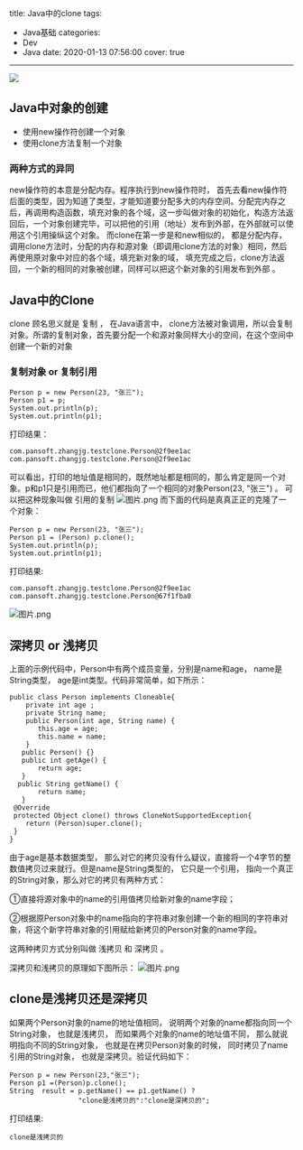 title: Java中的clone
tags:
  - Java基础
categories:
  - Dev
  - Java
date: 2020-01-13 07:56:00
cover: true

---

![](https://cdn.jsdelivr.net/gh/coder-lida/CDN/img/java.png)
<!-- more -->
## Java中对象的创建
* 使用new操作符创建一个对象
* 使用clone方法复制一个对象
### 两种方式的异同
new操作符的本意是分配内存。程序执行到new操作符时， 首先去看new操作符后面的类型，因为知道了类型，才能知道要分配多大的内存空间。分配完内存之后，再调用构造函数，填充对象的各个域，这一步叫做对象的初始化，构造方法返回后，一个对象创建完毕，可以把他的引用（地址）发布到外部，在外部就可以使用这个引用操纵这个对象。
而clone在第一步是和new相似的， 都是分配内存，调用clone方法时，分配的内存和源对象（即调用clone方法的对象）相同，然后再使用原对象中对应的各个域，填充新对象的域， 填充完成之后，clone方法返回，一个新的相同的对象被创建，同样可以把这个新对象的引用发布到外部 。
## Java中的Clone
clone 顾名思义就是 复制 ， 在Java语言中， clone方法被对象调用，所以会复制对象。所谓的复制对象，首先要分配一个和源对象同样大小的空间，在这个空间中创建一个新的对象
### 复制对象 or 复制引用
```
Person p = new Person(23, "张三");  
Person p1 = p;
System.out.println(p);  
System.out.println(p1); 
```
打印结果：
```
com.pansoft.zhangjg.testclone.Person@2f9ee1ac
com.pansoft.zhangjg.testclone.Person@2f9ee1ac
```
可以看出，打印的地址值是相同的，既然地址都是相同的，那么肯定是同一个对象。p和p1只是引用而已，他们都指向了一个相同的对象Person(23, "张三") 。 可以把这种现象叫做 引用的复制 
![图片.png](https://imgconvert.csdnimg.cn/aHR0cHM6Ly91cGxvYWQtaW1hZ2VzLmppYW5zaHUuaW8vdXBsb2FkX2ltYWdlcy8xMjU1MzI0OS1jOGZkNGRmZWE3ODViODI1LnBuZw?x-oss-process=image/format,png)
而下面的代码是真真正正的克隆了一个对象：
```
Person p = new Person(23, "张三");    
Person p1 = (Person) p.clone();   
System.out.println(p);  
System.out.println(p1);
```
打印结果:
```
com.pansoft.zhangjg.testclone.Person@2f9ee1ac
com.pansoft.zhangjg.testclone.Person@67f1fba0
```
![图片.png](https://imgconvert.csdnimg.cn/aHR0cHM6Ly91cGxvYWQtaW1hZ2VzLmppYW5zaHUuaW8vdXBsb2FkX2ltYWdlcy8xMjU1MzI0OS1mMjkxN2I1NjEzYWFiYTJlLnBuZw?x-oss-process=image/format,png)
## 深拷贝 or 浅拷贝
上面的示例代码中，Person中有两个成员变量，分别是name和age， name是String类型， age是int类型。代码非常简单，如下所示：
```
public class Person implements Cloneable{ 
    private int age ;
    private String name;
    public Person(int age, String name) {
       this.age = age; 
       this.name = name;  
    }
   public Person() {}  
   public int getAge() {
       return age;
   }
  public String getName() {
       return name;
   } 
 @Override
 protected Object clone() throws CloneNotSupportedException{
    return (Person)super.clone();
 }
}
```
由于age是基本数据类型， 那么对它的拷贝没有什么疑议，直接将一个4字节的整数值拷贝过来就行。但是name是String类型的， 它只是一个引用， 指向一个真正的String对象，那么对它的拷贝有两种方式：

①直接将源对象中的name的引用值拷贝给新对象的name字段；

②根据原Person对象中的name指向的字符串对象创建一个新的相同的字符串对象，将这个新字符串对象的引用赋给新拷贝的Person对象的name字段。

这两种拷贝方式分别叫做 浅拷贝 和 深拷贝 。

深拷贝和浅拷贝的原理如下图所示：
![图片.png](https://imgconvert.csdnimg.cn/aHR0cHM6Ly91cGxvYWQtaW1hZ2VzLmppYW5zaHUuaW8vdXBsb2FkX2ltYWdlcy8xMjU1MzI0OS0wZWNkYTQ4MDAwNzMyM2U5LnBuZw?x-oss-process=image/format,png)
## clone是浅拷贝还是深拷贝
如果两个Person对象的name的地址值相同， 说明两个对象的name都指向同一个String对象， 也就是浅拷贝， 而如果两个对象的name的地址值不同， 那么就说明指向不同的String对象， 也就是在拷贝Person对象的时候， 同时拷贝了name引用的String对象， 也就是深拷贝。验证代码如下：
```
Person p = new Person(23,"张三");
Person p1 =(Person)p.clone();
String  result = p.getName() == p1.getName() ? 
                 "clone是浅拷贝的":"clone是深拷贝的";
```
打印结果:
```
clone是浅拷贝的
```

